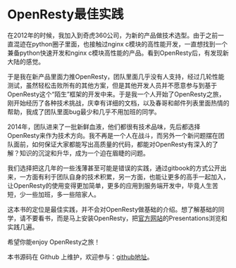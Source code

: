 OpenResty最佳实践
=======

在2012年的时候，我加入到奇虎360公司，为新的产品做技术选型。由于之前一直混迹在python圈子里面，也接触过nginx c模块的高性能开发，一直想找到一个兼备python快速开发和nginx c模块高性能的产品。看到OpenResty后，有发现新大陆的感觉。

于是我在新产品里面力推OpenResty，团队里面几乎没有人支持，经过几轮性能测试，虽然轻松击败所有的其他方案，但是其他开发人员并不愿意参与到基于OpenResty这个“陌生”框架的开发中来。于是我一个人开始了OpenResty之旅，刚开始经历了各种技术挑战，庆幸有详细的文档，以及春哥和邮件列表里面热情的帮助，我成了团队里面bug最少和几乎不用加班的同学。

2014年，团队进来了一批新鲜血液，他们都很有技术品味，先后都选择OpenResty来作为技术方向。我不再是一个人在战斗，而另外一个新问题摆在团队面前，如何保证大家都能写出高质量的代码，都能对OpenResty有深入的了解？知识的沉淀和升华，成为一个迫在眉睫的问题。

我们选择把这几年的一些浅薄甚至可能是错误的实践，通过gitbook的方式公开出来，一方面有利于团队自身的技术积累，另一方面，也能让更多的高手一起加入，让OpenResty的使用变得更加简单，更多的应用到服务端开发中，毕竟人生苦短，少一些加班，多一些陪家人。

这本书的定位是最佳实践，并不会对OpenResty做基础的介绍。想了解基础的同学，请不要看书，而是马上安装OpenResty，把[官方网站](http://openresty.org/)的Presentations浏览和实践几遍。

希望你能enjoy OpenResty之旅！

本书源码在 Github 上维护，欢迎参与：[github地址](https://github.com/moonbingbing/openresty-best-practices)。
